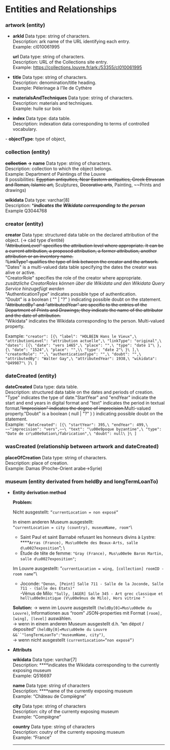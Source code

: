 # Entities and Relationships

### artwork (entity)

- **arkId**
Data type: string of characters. \
Description: ark name of the URL identifying each entry.\
Example: cl010061995
    
    **url**
    Data type: string of characters.\
    Description: URL of the Collections site entry.\
    Example: https://collections.louvre.fr/ark:/53355/cl010061995
    

- **title**
Data type: string of characters.\
Description: denomination/title heading.\
Example: Pèlerinage à l'île de Cythère

- **materialsAndTechniques**
Data type: string of characters.\
Description: materials and techniques.\
Example: huile sur bois

- **index**
Data type: data table.\
Description: indexation data corresponding to terms of controlled vocabulary.

- **objectType**: type of object,

### collection (entity)

**~~collection~~ → name**
Data type: string of characters.\
Description: collection to which the object belongs.\
Example: Department of Paintings of the Louvre\
8 possibilities:  ~~Egyptian antiquities, Near Eastern antiquities, Greek Etruscan and Roman, Islamic art,~~ Sculptures, ~~Decorative arts~~, Painting, ~~Prints and drawings)

**wikidata**
Data type: varchar[8]\
Description: ****indicates the Wikidata corresponding to the person***\
Example Q3044768

### creator (entity)

**creator**
Data type: structured data table on the declared attribution of the object. (→ càd type d’entité)\
~~"AttributionLevel" specifies the attribution level where appropriate. It can be a current attribution, a proposed attribution, a former attribution, another attribution or an inventory name.~~\
~~"LinkType" qualifies the type of link between the creator and the artwork.~~\
"Dates" is a multi-valued data table specifying the dates the creator was alive or active.\
"CreatorRole" specifies the role of the creator where appropriate. *zusätzliche CreatorRoles können über die Wikidata und den Wikidata Query Service hinzugefügt werden*\
"AuthenticationType" indicates possible type of authentication.\
"Doubt" is a boolean ( "" | "?" ) indicating possible doubt on the statement.\
~~"AttributedBy" and "attributedYear" are specific to the entries of the Department of Prints and Drawings; they indicate the name of the attributor and the date of attribution.~~\
"Wikidata" indicates the Wikidata corresponding to the person.
Multi-valued property.

Example: `"creator": [{\
            "label": "HOLBEIN Hans le Vieux",\
            "attributionLevel": "attribution actuelle",\
            "linkType": "original",\
            "dates": [{\
                    "date": "vers 1465",\
                    "place": "",\
                    "type": "date 1"\
                }, {\
                    "date": "1524",\
                    "place": "",\\
                    "type": "date 2"\
                }\
            ],\
            "creatorRole": "",\
            "authenticationType": "",\
            "doubt": "",\
            "attributedBy": "Walter Gay",\
            "attributedYear": 1938,\
            "wikidata": "Q49987"\
        }\
]`

### dateCreated (entity)

**dateCreated**
Data type: data table.\
Description: structured data table on the dates and periods of creation.\
"Type" indicates the type of date."StartYear" and "endYear" indicate the start and end years in digital format and "text" indicates the period in textual format.~~"Imprecision" indicates the degree of imprecision.~~Multi-valued property."Doubt" is a boolean ( null | "?" ) ) indicating possible doubt on the statement.\
Example: `"dateCreated": [{\
            "startYear": 395,\
            "endYear": 499,\
            ~~"imprecision": "vers",~~\
            "text": "\u00e9poque byzantine",\
            "type": "Date de cr\u00e9ation\/fabrication",\
            "doubt": null\
        }\
    ]`

### wasCreated (relationship between artwork and dateCreated)

**placeOfCreation**
Data type: string of characters.\
Description: place of creation.\
Example: Damas (Proche-Orient arabe->Syrie)

### museum (entity derivated from heldBy and longTermLoanTo)

- **Entity derivation method**
    
    **Problem:**
    
    Nicht ausgestellt: `”currentLocation = non exposé”`
    
    In einem anderen Museum ausgestellt: \
    `”currentLocation = city (country), museumName, room"`\
    - Saint Paul et saint Barnabé refusant les honneurs divins à Lystre: ****`Arras (France), Mus\u00e9e des Beaux-Arts, salle d\u0027exposition`”; \
    - Étude de tête de femme: `"Gray (France), Mus\u00e9e Baron Martin, salle d\u0027exposition"`;
    
    Im Louvre ausgestellt:
    ”`currentLocation = wing, [collection] roomID - room name”`\
    - Joconde: `"Denon, [Peint] Salle 711 - Salle de la Joconde, Salle 711 - (Salle des Etats)"`\
    -Vénus de Milo: `"Sully, [AGER] Salle 345 - Art grec classique et hell\u00e9nistique (V\u00e9nus de Milo), Hors vitrine "`
    
    **Solution:**
    → wenn im Louvre ausgestellt `(heldBy[0]=Mus\u00e9e du Louvre)`, Informationen aus “room” JSON-properties mit Format `[room], [wing], [level]` auswählen.\
    → wenn in einem anderen Museum ausgestellt d.h. “en dépot / deposited” `(heldBy[0]=Mus\u00e9e du Louvre &&``"longTermLoanTo":"museumName, city")`, \
    → wenn nicht ausgestellt `(currentLocation=”non exposé”)`
    
- **Attributs**
    
    **wikidata**
    Data type: varchar[7]\
    Description: ****indicates the Wikidata corresponding to the currently exposing museum\
    Example: Q516697
    
    **name**
    Data type: string of characters\
    Description: ****name of the currently exposing museum\
    Example: “Château de Compiègne”
    
    **city**
    Data type: string of characters\
    Description: city of the currenty exposing museum\
    Example: “Compiègne”
    
    **country**
    Data type: string of characters\
    Description: coutry of the currenty exposing museum\
    Example: “France”
    ****

